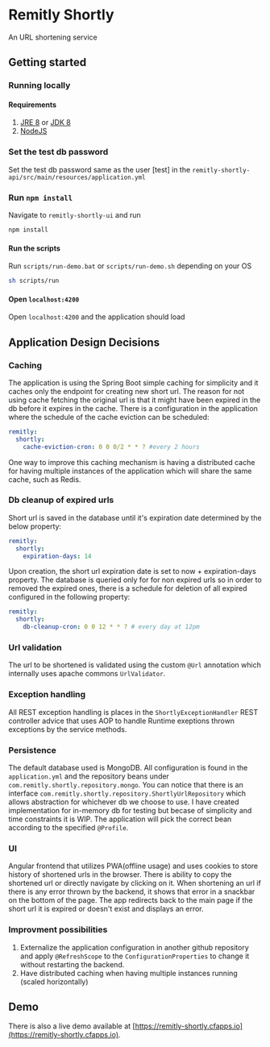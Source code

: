 # Remitly Shortly
An URL shortening service

## Getting started

### Running locally
#### Requirements
1. [JRE 8](https://www.oracle.com/java/technologies/javase-jre8-downloads.html) or [JDK 8](https://www.oracle.com/java/technologies/javase/javase-jdk8-downloads.html)
2. [NodeJS](https://nodejs.org/dist/v12.16.1/node-v12.16.1-x64.msi)

### Set the test db password
Set the test db password same as the user [test] in the `remitly-shortly-api/src/main/resources/application.yml`
### Run `npm install`
Navigate to `remitly-shortly-ui` and run
```bash
npm install
```
#### Run the scripts
Run `scripts/run-demo.bat` or `scripts/run-demo.sh` depending on your OS
```bash
sh scripts/run
```
#### Open `localhost:4200`
Open `localhost:4200` and the application should load

## Application Design Decisions

### Caching
The application is using the Spring Boot simple caching for simplicity and it caches only the endpoint for creating new short url. The reason for not using cache fetching the original url is that it might have been expired in the db before it expires in the cache. There is a configuration in the application where the schedule of the cache eviction can be scheduled:
```yaml
remitly:
  shortly:
    cache-eviction-cron: 0 0 0/2 * * ? #every 2 hours
```
One way to improve this caching mechanism is having a distributed cache for having multiple instances of the application which will share the same cache, such as Redis.

### Db cleanup of expired urls
Short url is saved in the database until it's expiration date determined by the below property:
```yaml
remitly:
  shortly:
    expiration-days: 14
```
Upon creation, the short url expiration date is set to now + expiration-days property. The database is queried only for for non expired urls so in order to removed the expired ones, there is a schedule for deletion of all expired configured in the following property:
```yaml
remitly:
  shortly:
    db-cleanup-cron: 0 0 12 * * ? # every day at 12pm
```
### Url validation
The url to be shortened is validated using the custom `@Url` annotation which internally uses apache commons `UrlValidator`.

### Exception handling
All REST exception handling is places in the `ShortlyExceptionHandler` REST controller advice that uses AOP to handle Runtime exeptions thrown exceptions by the service methods.

### Persistence
The default database used is MongoDB. All configuration is found in the `application.yml` and the repository beans under `com.remitly.shortly.repository.mongo`. You can notice that there is an interface `com.remitly.shortly.repository.ShortlyUrlRepository` which allows abstraction for whichever db we choose to use. I have created implementation for in-memory db for testing but becase of simplicity and time constraints it is WIP. The application will pick the correct bean according to the specified `@Profile`.

### UI
Angular frontend that utilizes PWA(offline usage) and uses cookies to store history of shortened urls in the browser. There is ability to copy the shortened url or directly navigate by clicking on it.
When shortening an url if there is any error thrown by the backend, it shows that error in a snackbar on the bottom of the page. The app redirects back to the main page if the short url it is expired or doesn't exist and displays an error.

### Improvment possibilities
1. Externalize the application configuration in another github repository and apply `@RefreshScope` to the `ConfigurationProperties` to change it without restarting the backend.
2. Have distributed caching when having multiple instances running (scaled horizontally)

## Demo
There is also a live demo available at [https://remitly-shortly.cfapps.io](https://remitly-shortly.cfapps.io).
